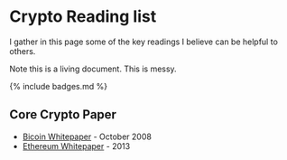 # Crypto Reading list
I gather in this page some of the key readings I believe can be helpful to others. 

Note this is a living document. This is messy.

{% include badges.md %}

## Core Crypto Paper
- [Bicoin Whitepaper](https://bitcoin.org/bitcoin.pdf) - October 2008
- [Ethereum Whitepaper](https://ethereum.org/en/whitepaper/) - 2013
